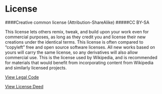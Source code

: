 License
==============

####Creative common license (Attribution-ShareAlike)
#####CC BY-SA

This license lets others remix, tweak, and build upon your work even for commercial purposes, as long as they credit you and license their new creations under the identical terms. This license is often compared to “copyleft” free and open source software licenses. All new works based on yours will carry the same license, so any derivatives will also allow commercial use. This is the license used by Wikipedia, and is recommended for materials that would benefit from incorporating content from Wikipedia and similarly licensed projects.

[View Legal Code](https://creativecommons.org/licenses/by-sa/4.0/legalcode)

[View License Deed](https://creativecommons.org/licenses/by-sa/4.0/)
